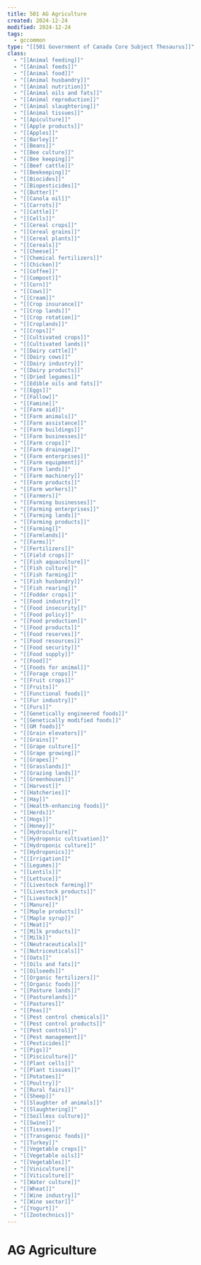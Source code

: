 ```yaml
---
title: 501 AG Agriculture
created: 2024-12-24
modified: 2024-12-24
tags:
  - gccommon
type: "[[501 Government of Canada Core Subject Thesaurus]]"
class:
  - "[[Animal feeding]]"
  - "[[Animal feeds]]"
  - "[[Animal food]]"
  - "[[Animal husbandry]]"
  - "[[Animal nutrition]]"
  - "[[Animal oils and fats]]"
  - "[[Animal reproduction]]"
  - "[[Animal slaughtering]]"
  - "[[Animal tissues]]"
  - "[[Apiculture]]"
  - "[[Apple products]]"
  - "[[Apples]]"
  - "[[Barley]]"
  - "[[Beans]]"
  - "[[Bee culture]]"
  - "[[Bee keeping]]"
  - "[[Beef cattle]]"
  - "[[Beekeeping]]"
  - "[[Biocides]]"
  - "[[Biopesticides]]"
  - "[[Butter]]"
  - "[[Canola oil]]"
  - "[[Carrots]]"
  - "[[Cattle]]"
  - "[[Cells]]"
  - "[[Cereal crops]]"
  - "[[Cereal grains]]"
  - "[[Cereal plants]]"
  - "[[Cereals]]"
  - "[[Cheese]]"
  - "[[Chemical fertilizers]]"
  - "[[Chicken]]"
  - "[[Coffee]]"
  - "[[Compost]]"
  - "[[Corn]]"
  - "[[Cows]]"
  - "[[Cream]]"
  - "[[Crop insurance]]"
  - "[[Crop lands]]"
  - "[[Crop rotation]]"
  - "[[Croplands]]"
  - "[[Crops]]"
  - "[[Cultivated crops]]"
  - "[[Cultivated lands]]"
  - "[[Dairy cattle]]"
  - "[[Dairy cows]]"
  - "[[Dairy industry]]"
  - "[[Dairy products]]"
  - "[[Dried legumes]]"
  - "[[Edible oils and fats]]"
  - "[[Eggs]]"
  - "[[Fallow]]"
  - "[[Famine]]"
  - "[[Farm aid]]"
  - "[[Farm animals]]"
  - "[[Farm assistance]]"
  - "[[Farm buildings]]"
  - "[[Farm businesses]]"
  - "[[Farm crops]]"
  - "[[Farm drainage]]"
  - "[[Farm enterprises]]"
  - "[[Farm equipment]]"
  - "[[Farm lands]]"
  - "[[Farm machinery]]"
  - "[[Farm products]]"
  - "[[Farm workers]]"
  - "[[Farmers]]"
  - "[[Farming businesses]]"
  - "[[Farming enterprises]]"
  - "[[Farming lands]]"
  - "[[Farming products]]"
  - "[[Farming]]"
  - "[[Farmlands]]"
  - "[[Farms]]"
  - "[[Fertilizers]]"
  - "[[Field crops]]"
  - "[[Fish aquaculture]]"
  - "[[Fish culture]]"
  - "[[Fish farming]]"
  - "[[Fish husbandry]]"
  - "[[Fish rearing]]"
  - "[[Fodder crops]]"
  - "[[Food industry]]"
  - "[[Food insecurity]]"
  - "[[Food policy]]"
  - "[[Food production]]"
  - "[[Food products]]"
  - "[[Food reserves]]"
  - "[[Food resources]]"
  - "[[Food security]]"
  - "[[Food supply]]"
  - "[[Food]]"
  - "[[Foods for animal]]"
  - "[[Forage crops]]"
  - "[[Fruit crops]]"
  - "[[Fruits]]"
  - "[[Functional foods]]"
  - "[[Fur industry]]"
  - "[[Furs]]"
  - "[[Genetically engineered foods]]"
  - "[[Genetically modified foods]]"
  - "[[GM foods]]"
  - "[[Grain elevators]]"
  - "[[Grains]]"
  - "[[Grape culture]]"
  - "[[Grape growing]]"
  - "[[Grapes]]"
  - "[[Grasslands]]"
  - "[[Grazing lands]]"
  - "[[Greenhouses]]"
  - "[[Harvest]]"
  - "[[Hatcheries]]"
  - "[[Hay]]"
  - "[[Health-enhancing foods]]"
  - "[[Herds]]"
  - "[[Hogs]]"
  - "[[Honey]]"
  - "[[Hydroculture]]"
  - "[[Hydroponic cultivation]]"
  - "[[Hydroponic culture]]"
  - "[[Hydroponics]]"
  - "[[Irrigation]]"
  - "[[Legumes]]"
  - "[[Lentils]]"
  - "[[Lettuce]]"
  - "[[Livestock farming]]"
  - "[[Livestock products]]"
  - "[[Livestock]]"
  - "[[Manure]]"
  - "[[Maple products]]"
  - "[[Maple syrup]]"
  - "[[Meat]]"
  - "[[Milk products]]"
  - "[[Milk]]"
  - "[[Neutraceuticals]]"
  - "[[Nutriceuticals]]"
  - "[[Oats]]"
  - "[[Oils and fats]]"
  - "[[Oilseeds]]"
  - "[[Organic fertilizers]]"
  - "[[Organic foods]]"
  - "[[Pasture lands]]"
  - "[[Pasturelands]]"
  - "[[Pastures]]"
  - "[[Peas]]"
  - "[[Pest control chemicals]]"
  - "[[Pest control products]]"
  - "[[Pest control]]"
  - "[[Pest management]]"
  - "[[Pesticides]]"
  - "[[Pigs]]"
  - "[[Pisciculture]]"
  - "[[Plant cells]]"
  - "[[Plant tissues]]"
  - "[[Potatoes]]"
  - "[[Poultry]]"
  - "[[Rural fairs]]"
  - "[[Sheep]]"
  - "[[Slaughter of animals]]"
  - "[[Slaughtering]]"
  - "[[Soilless culture]]"
  - "[[Swine]]"
  - "[[Tissues]]"
  - "[[Transgenic foods]]"
  - "[[Turkey]]"
  - "[[Vegetable crops]]"
  - "[[Vegetable oils]]"
  - "[[Vegetables]]"
  - "[[Viniculture]]"
  - "[[Viticulture]]"
  - "[[Water culture]]"
  - "[[Wheat]]"
  - "[[Wine industry]]"
  - "[[Wine sector]]"
  - "[[Yogurt]]"
  - "[[Zootechnics]]"
---
```

# AG Agriculture
